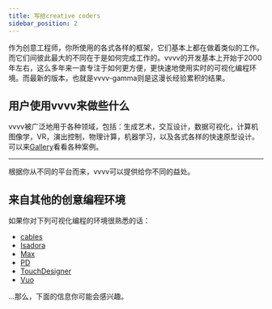 ```yaml
---
title: 写给creative coders
sidebar_position: 2
---
```


作为创意工程师，你所使用的各式各样的框架，它们基本上都在做着类似的工作。而它们间彼此最大的不同在于是如何完成工作的。vvvv的开发基本上开始于2000年左右，这么多年来一直专注于如何更方便，更快速地使用实时的可视化编程环境。而最新的版本，也就是vvvv-gamma则是这漫长经验累积的结果。

## 用户使用vvvv来做些什么

vvvv被广泛地用于各种领域，包括：生成艺术，交互设计，数据可视化，计算机图像学，VR，演出控制，物理计算，机器学习，以及各式各样的快速原型设计。可以来[Gallery](https://visualprogramming.net/#Gallery)看看各种案例。

---

根据你从不同的平台而来，vvvv可以提供给你不同的益处。

## 来自其他的创意编程环境

如果你对下列可视化编程的环境很熟悉的话：
- [cables](https://cables.gl/)
- [Isadora](https://troikatronix.com/)
- [Max](https://cycling74.com/)
- [PD](http://puredata.info/)
- [TouchDesigner](https://derivative.ca/)
- [Vuo](https://vuo.org/)

...那么，下面的信息你可能会感兴趣。

